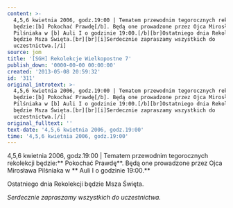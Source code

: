 ```yaml
---
content: >-
  4,5,6 kwietnia 2006, godz.19:00 | Tematem przewodnim tegorocznych rekolekcji
  będzie:[b] Pokochać Prawdę[/b]. Będą one prowadzone przez Ojca Mirosława
  Pilśniaka w [b] Auli I o godzinie 19:00.[/b][br]Ostatniego dnia Rekolekcji
  będzie Msza Święta.[br][br][i]Serdecznie zapraszamy wszystkich do
  uczestnictwa.[/i]
source: jom
title: '[SGH] Rekolekcje Wielkopostne 7'
publish_down: '0000-00-00 00:00:00'
created: '2013-05-08 20:59:32'
id: '311'
original_introtext: >-
  4,5,6 kwietnia 2006, godz.19:00 | Tematem przewodnim tegorocznych rekolekcji
  będzie:[b] Pokochać Prawdę[/b]. Będą one prowadzone przez Ojca Mirosława
  Pilśniaka w [b] Auli I o godzinie 19:00.[/b][br]Ostatniego dnia Rekolekcji
  będzie Msza Święta.[br][br][i]Serdecznie zapraszamy wszystkich do
  uczestnictwa.[/i]
original_fulltext: ''
text-date: '4,5,6 kwietnia 2006, godz.19:00'
time: '4,5,6 kwietnia 2006, godz.19:00'
---
```

4,5,6 kwietnia 2006, godz.19:00 | Tematem przewodnim tegorocznych rekolekcji będzie:** Pokochać Prawdę**. Będą one prowadzone przez Ojca Mirosława Pilśniaka w ** Auli I o godzinie 19:00.**

Ostatniego dnia Rekolekcji będzie Msza Święta.



*Serdecznie zapraszamy wszystkich do uczestnictwa.*

<!--{{json:{"created_date":"2013-05-08 20:59:32","publish_down":"0000-00-00 00:00:00","id":"311"}}}-->
